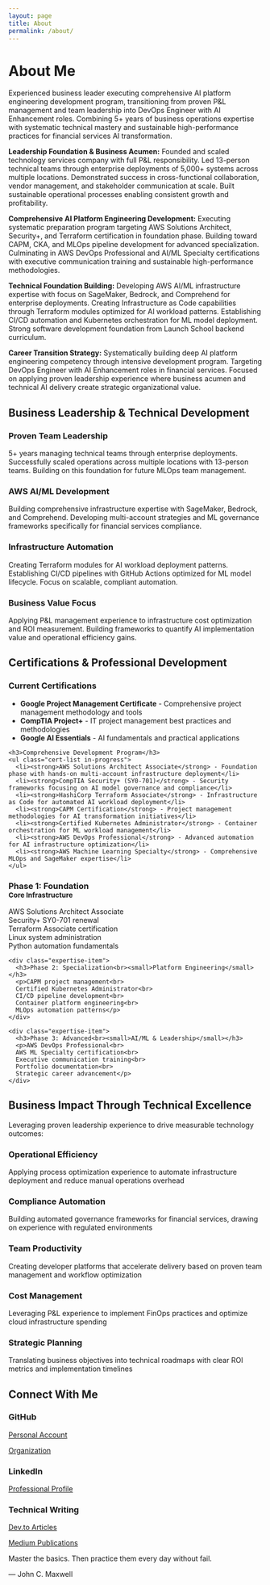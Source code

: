 ```yaml
---
layout: page
title: About
permalink: /about/
---
```


# About Me

<div class="content-section with-divider">
  <p>Experienced business leader executing comprehensive AI platform engineering development program, transitioning from proven P&L management and team leadership into DevOps Engineer with AI Enhancement roles. Combining 5+ years of business operations expertise with systematic technical mastery and sustainable high-performance practices for financial services AI transformation.</p>
  
  <p><strong>Leadership Foundation & Business Acumen:</strong> Founded and scaled technology services company with full P&L responsibility. Led 13-person technical teams through enterprise deployments of 5,000+ systems across multiple locations. Demonstrated success in cross-functional collaboration, vendor management, and stakeholder communication at scale. Built sustainable operational processes enabling consistent growth and profitability.</p>
  
  <p><strong>Comprehensive AI Platform Engineering Development:</strong> Executing systematic preparation program targeting AWS Solutions Architect, Security+, and Terraform certification in foundation phase. Building toward CAPM, CKA, and MLOps pipeline development for advanced specialization. Culminating in AWS DevOps Professional and AI/ML Specialty certifications with executive communication training and sustainable high-performance methodologies.</p>
  
  <p><strong>Technical Foundation Building:</strong> Developing AWS AI/ML infrastructure expertise with focus on SageMaker, Bedrock, and Comprehend for enterprise deployments. Creating Infrastructure as Code capabilities through Terraform modules optimized for AI workload patterns. Establishing CI/CD automation and Kubernetes orchestration for ML model deployment. Strong software development foundation from Launch School backend curriculum.</p>
  
  <p><strong>Career Transition Strategy:</strong> Systematically building deep AI platform engineering competency through intensive development program. Targeting DevOps Engineer with AI Enhancement roles in financial services. Focused on applying proven leadership experience where business acumen and technical AI delivery create strategic organizational value.</p>
</div>

<div class="content-section with-divider">
  <h2>Business Leadership & Technical Development</h2>
  <div class="expertise-grid">
    <div class="expertise-item">
      <h3>Proven Team Leadership</h3>
      <p>5+ years managing technical teams through enterprise deployments. Successfully scaled operations across multiple locations with 13-person teams. Building on this foundation for future MLOps team management.</p>
    </div>
    <div class="expertise-item">
      <h3>AWS AI/ML Development</h3>
      <p>Building comprehensive infrastructure expertise with SageMaker, Bedrock, and Comprehend. Developing multi-account strategies and ML governance frameworks specifically for financial services compliance.</p>
    </div>
    <div class="expertise-item">
      <h3>Infrastructure Automation</h3>
      <p>Creating Terraform modules for AI workload deployment patterns. Establishing CI/CD pipelines with GitHub Actions optimized for ML model lifecycle. Focus on scalable, compliant automation.</p>
    </div>
    <div class="expertise-item">
      <h3>Business Value Focus</h3>
      <p>Applying P&L management experience to infrastructure cost optimization and ROI measurement. Building frameworks to quantify AI implementation value and operational efficiency gains.</p>
    </div>
  </div>
</div>

<div class="content-section with-divider">
  <h2>Certifications & Professional Development</h2>
  
  <div class="certifications-section">
    <h3>Current Certifications</h3>
    <ul class="cert-list">
      <li><strong>Google Project Management Certificate</strong> - Comprehensive project management methodology and tools</li>
      <li><strong>CompTIA Project+</strong> - IT project management best practices and methodologies</li>
      <li><strong>Google AI Essentials</strong> - AI fundamentals and practical applications</li>
    </ul>
    
    <h3>Comprehensive Development Program</h3>
    <ul class="cert-list in-progress">
      <li><strong>AWS Solutions Architect Associate</strong> - Foundation phase with hands-on multi-account infrastructure deployment</li>
      <li><strong>CompTIA Security+ (SY0-701)</strong> - Security frameworks focusing on AI model governance and compliance</li>
      <li><strong>HashiCorp Terraform Associate</strong> - Infrastructure as Code for automated AI workload deployment</li>
      <li><strong>CAPM Certification</strong> - Project management methodologies for AI transformation initiatives</li>
      <li><strong>Certified Kubernetes Administrator</strong> - Container orchestration for ML workload management</li>
      <li><strong>AWS DevOps Professional</strong> - Advanced automation for AI infrastructure optimization</li>
      <li><strong>AWS Machine Learning Specialty</strong> - Comprehensive MLOps and SageMaker expertise</li>
    </ul>
  </div>
  
  <div class="expertise-grid">
    <div class="expertise-item">
      <h3>Phase 1: Foundation<br><small>Core Infrastructure</small></h3>
      <p>AWS Solutions Architect Associate<br>
      Security+ SY0-701 renewal<br>
      Terraform Associate certification<br>
      Linux system administration<br>
      Python automation fundamentals</p>
    </div>

    <div class="expertise-item">
      <h3>Phase 2: Specialization<br><small>Platform Engineering</small></h3>
      <p>CAPM project management<br>
      Certified Kubernetes Administrator<br>
      CI/CD pipeline development<br>
      Container platform engineering<br>
      MLOps automation patterns</p>
    </div>

    <div class="expertise-item">
      <h3>Phase 3: Advanced<br><small>AI/ML & Leadership</small></h3>
      <p>AWS DevOps Professional<br>
      AWS ML Specialty certification<br>
      Executive communication training<br>
      Portfolio documentation<br>
      Strategic career advancement</p>
    </div>
  </div>
</div>

<div class="content-section with-divider">
  <h2>Business Impact Through Technical Excellence</h2>
  <p>Leveraging proven leadership experience to drive measurable technology outcomes:</p>
  <div class="expertise-grid">
    <div class="expertise-item">
      <h3>Operational Efficiency</h3>
      <p>Applying process optimization experience to automate infrastructure deployment and reduce manual operations overhead</p>
    </div>
    <div class="expertise-item">
      <h3>Compliance Automation</h3>
      <p>Building automated governance frameworks for financial services, drawing on experience with regulated environments</p>
    </div>
    <div class="expertise-item">
      <h3>Team Productivity</h3>
      <p>Creating developer platforms that accelerate delivery based on proven team management and workflow optimization</p>
    </div>
    <div class="expertise-item">
      <h3>Cost Management</h3>
      <p>Leveraging P&L experience to implement FinOps practices and optimize cloud infrastructure spending</p>
    </div>
    <div class="expertise-item">
      <h3>Strategic Planning</h3>
      <p>Translating business objectives into technical roadmaps with clear ROI metrics and implementation timelines</p>
    </div>
  </div>
</div>

<div class="content-section">
  <h2>Connect With Me</h2>
  <div class="expertise-grid">
    <div class="expertise-item">
      <h3>GitHub</h3>
      <p><a href="https://github.com/JoshuaMichaelHall">Personal Account</a></p>
      <p><a href="https://github.com/JoshuaMichaelHall-Tech">Organization</a></p>
    </div>
    <div class="expertise-item">
      <h3>LinkedIn</h3>
      <p><a href="https://linkedin.com/in/joshuamichaelhall">Professional Profile</a></p>
    </div>
    <div class="expertise-item">
      <h3>Technical Writing</h3>
      <p><a href="https://dev.to/joshuamichaelhall">Dev.to Articles</a></p>
      <p><a href="https://medium.com/@joshuamichaelhall">Medium Publications</a></p>
    </div>
  </div>
  
  <div class="quote">
    <p>Master the basics. Then practice them every day without fail.</p>
    <div class="quote-author">— John C. Maxwell</div>
  </div>
</div>